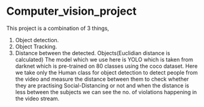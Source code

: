 # Computer_vision_project
This project is a combination of 3 things,
1. Object detection.
2. Object Tracking.
3. Distance between the detected. Objects(Euclidian distance is calculated)
The model which we use here is YOLO which is taken from darknet which is pre-trained on 80 classes using the coco dataset.
Here we take only the Human class for object detection to detect people from the video and measure the distance between them to check whether they are practising Social-Distancing or not and when the distance is less between the subjects we can see the no. of violations happening in the video stream.

